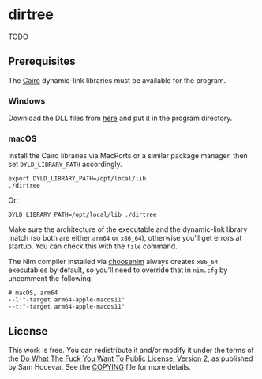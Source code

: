 # dirtree

TODO

## Prerequisites

The [Cairo](https://www.cairographics.org/download/) dynamic-link libraries
must be available for the program.

### Windows

Download the DLL files from [here]([Cairo](https://www.cairographics.org/download/)) and put it in the program directory.

### macOS

Install the Cairo libraries via MacPorts or a similar package manager, then set
`DYLD_LIBRARY_PATH` accordingly.

    export DYLD_LIBRARY_PATH=/opt/local/lib
    ./dirtree

Or:

    DYLD_LIBRARY_PATH=/opt/local/lib ./dirtree

Make sure the architecture of the executable and the dynamic-link library
match (so both are either `arm64` or `x86_64`), otherwise you'll get errors at
startup. You can check this with the `file` command.

The Nim compiler installed via [choosenim](https://github.com/dom96/choosenim)
always creates `x86_64` executables by default, so you'll need to override that
in `nim.cfg` by uncomment the following:

    # macOS, arm64
    --l:"-target arm64-apple-macos11"
    --t:"-target arm64-apple-macos11"

## License

This work is free. You can redistribute it and/or modify it under the terms of
the [Do What The Fuck You Want To Public License, Version 2](http://www.wtfpl.net/),
as published by Sam Hocevar. See the [COPYING](./COPYING) file for more
details.

